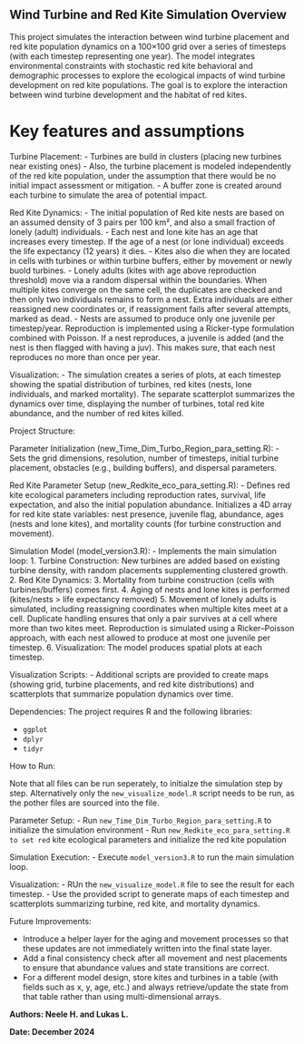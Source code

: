## Wind Turbine and Red Kite Simulation Overview

This project simulates the interaction between wind turbine placement and red 
kite population dynamics on a 100×100 grid over a series of timesteps (with each 
timestep representing one year). The model integrates environmental constraints 
with stochastic red kite behavioral and demographic processes to explore the 
ecological impacts of wind turbine development on red kite populations.
The goal is to explore the interaction between wind turbine development and the
habitat of red kites.


# Key features and assumptions

Turbine Placement:
    - Turbines are build in clusters (placing new turbines near existing ones)
    - Also, the turbine placement is modeled independently of the red kite population, 
      under the assumption that there would be no initial impact assessment or mitigation. 
    - A buffer zone is created around each turbine to simulate the area of potential impact.

Red Kite Dynamics:
    - The initial population of Red kite nests are based on an assumed density of 3 
      pairs per 100 km², and also a small fraction of lonely (adult) individuals.
    - Each nest and lone kite has an age that increases every timestep. If the age
      of a nest (or lone individual) exceeds the life expectancy (12 years) it dies.
    - Kites also die when they are located in cells with turbines or within turbine buffers, 
    either by movement or newly buold turbines.
    - Lonely adults (kites with age above reproduction threshold) move via a random 
      dispersal within the boundaries. When multiple kites converge on the same cell,
      the duplicates are checked and then only two individuals remains to form a nest. 
      Extra individuals are either reassigned new coordinates or, if reassignment fails after several attempts, marked as dead.
    - Nests are assumed to produce only one juvenile per timestep/year. Reproduction 
      is implemented using a Ricker-type formulation combined with Poisson. 
      If a nest reproduces, a juvenile is added (and the nest is then flagged with having a 
      juv). This makes sure, that each nest reproduces no more than once per year.

Visualization:
    - The simulation creates a series of plots, at each timestep showing the spatial 
      distribution of turbines, red kites (nests, lone individuals, and marked mortality).
      The separate scatterplot summarizes the dynamics over time, displaying the 
      number of turbines, total red kite abundance, and the number of red kites killed.


Project Structure:

Parameter Initialization (new_Time_Dim_Turbo_Region_para_setting.R):
    - Sets the grid dimensions, resolution, number of timesteps, initial turbine 
      placement, obstacles (e.g., building buffers), and dispersal parameters.

Red Kite Parameter Setup (new_Redkite_eco_para_setting.R):
    - Defines red kite ecological parameters including reproduction rates, survival, 
      life expectation, and also the initial population abundance.
      Initializes a 4D array for red kite state variables: 
      nest presence, juvenile flag, abundance, ages (nests and lone kites), and 
      mortality counts (for turbine construction and movement).

Simulation Model (model_version3.R):
    - Implements the main simulation loop:
        1. Turbine Construction: 
            New turbines are added based on existing turbine density, with random 
            placements supplementing clustered growth.
        2. Red Kite Dynamics:
        3. Mortality from turbine construction (cells with turbines/buffers) comes first.
        4. Aging of nests and lone kites is performed (kites/nests > life expectancy removed)
        5. Movement of lonely adults is simulated, including reassigning coordinates 
            when multiple kites meet at a cell.
            Duplicate handling ensures that only a pair survives at a cell 
            where more than two kites meet.
            Reproduction is simulated using a Ricker–Poisson approach, with each 
            nest allowed to produce at most one juvenile per timestep.
        6. Visualization: The model produces spatial plots at each timestep.

Visualization Scripts:
    - Additional scripts are provided to create maps (showing grid, turbine placements,
      and red kite distributions) and scatterplots that summarize population 
      dynamics over time.


Dependencies:
  The project requires R and the following libraries:
  - `ggplot`
  - `dplyr`
  - `tidyr`


How to Run:

Note that all files can be run seperately, to initialze the simulation step by step.
Alternatively only the `new_visualize_model.R` script needs to be run, as the pother
files are sourced into the file.

Parameter Setup:
    - Run `new_Time_Dim_Turbo_Region_para_setting.R` to initialize the simulation environment 
    - Run `new_Redkite_eco_para_setting.R to set red` kite ecological parameters and 
      initialize the red kite population

Simulation Execution:
    - Execute `model_version3.R` to run the main simulation loop.
    
Visualization:
    - RUn the `new_visualize_model.R` file to see the result for each timestep.
    - Use the provided script to generate maps of each timestep and scatterplots 
      summarizing turbine, red kite, and mortality dynamics.

Future Improvements:

- Introduce a helper layer for the aging and movement processes so that these updates 
  are not immediately written into the final state layer.
- Add a final consistency check after all movement and nest placements to ensure that 
  abundance values and state transitions are correct.
- For a different model design, store kites and turbines in a table (with fields 
  such as x, y, age, etc.) and always retrieve/update the state from that table
  rather than using multi-dimensional arrays.




**Authors: Neele H. and Lukas L.**

**Date: December 2024**

